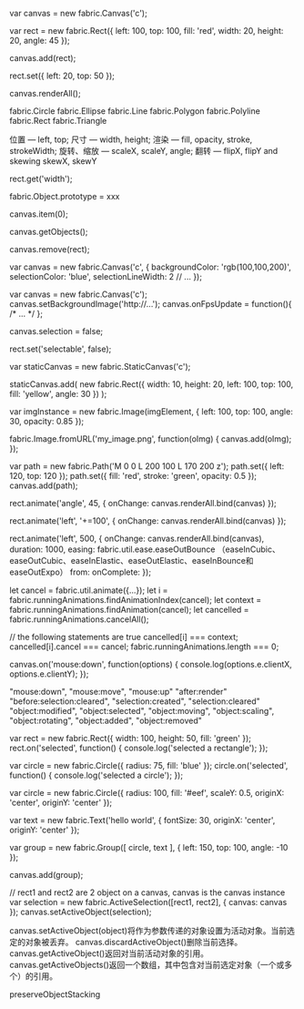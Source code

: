 <!-- 创建画布实例 -->
var canvas = new fabric.Canvas('c');
<!-- 创建正方形实例 -->
var rect = new fabric.Rect({
  left: 100,
  top: 100,
  fill: 'red',
  width: 20,
  height: 20,
  angle: 45
});
<!-- 添加实例到画布 -->
canvas.add(rect);
<!-- 设置正方形实例位置 -->
rect.set({ left: 20, top: 50 }); 
<!-- 重新渲染画布 -->
canvas.renderAll();
<!-- 其他形状 -->
fabric.Circle
fabric.Ellipse
fabric.Line
fabric.Polygon
fabric.Polyline
fabric.Rect
fabric.Triangle
<!-- 其他属性 -->
位置 — left, top; 尺寸 — width, height; 
渲染 — fill, opacity, stroke, strokeWidth; 
旋转、缩放 — scaleX, scaleY, angle; 
翻转 — flipX, flipY and skewing skewX, skewY
<!-- 获取属性 -->
rect.get('width');
<!-- 在原型链上添加方法、属性 -->
fabric.Object.prototype = xxx
<!-- 画布上的某个元素 -->
canvas.item(0); 
<!-- 画布上的所有元素 -->
canvas.getObjects(); 
<!-- 移除画布上的某一个元素 -->
canvas.remove(rect);
<!-- 创建画布是，可以额外添加属性 -->
var canvas = new fabric.Canvas('c', { 
  backgroundColor: 'rgb(100,100,200)', 
  selectionColor: 'blue', 
  selectionLineWidth: 2 
  // ... 
}); 
<!-- 后续可以修改画布的一些属性 -->
var canvas = new fabric.Canvas('c'); 
canvas.setBackgroundImage('http://...'); 
canvas.onFpsUpdate = function(){ /* ... */ }; 
<!-- 禁用组选择 -->
canvas.selection = false; 
<!-- 使元素不可选择 -->
rect.set('selectable', false); 
<!-- 初始化是便设置为不可选 -->
var staticCanvas = new fabric.StaticCanvas('c'); 

staticCanvas.add( 
  new fabric.Rect({ 
    width: 10, height: 20, 
    left: 100, top: 100, 
    fill: 'yellow', 
    angle: 30 
  })
);

<!-- 创建图片实例（有图片dom） -->
var imgInstance = new fabric.Image(imgElement, { 
  left: 100, 
  top: 100, 
  angle: 30, 
  opacity: 0.85 
});
<!-- 创建图片实例（有图片url） -->
fabric.Image.fromURL('my_image.png', function(oImg) { 
  canvas.add(oImg); 
});

<!-- 创建路径 M: moveTo L:lineTo  Z: closePath  -->
var path = new fabric.Path('M 0 0 L 200 100 L 170 200 z'); 
path.set({ left: 120, top: 120 }); 
path.set({ fill: 'red', stroke: 'green', opacity: 0.5 }); 
canvas.add(path);
<!-- 动画转动 -->
rect.animate('angle', 45, { 
  onChange: canvas.renderAll.bind(canvas) 
});
<!-- 动画平移 -->
rect.animate('left', '+=100', { onChange: canvas.renderAll.bind(canvas) });
<!-- 第三个参数的其他值 -->
rect.animate('left', 500, { 
  onChange: canvas.renderAll.bind(canvas), 
  duration: 1000, 
  easing: fabric.util.ease.easeOutBounce （easeInCubic、easeOutCubic、easeInElastic、easeOutElastic、easeInBounce和easeOutExpo）
  from: 
  onComplete: 
});
<!-- 未知 -->
let cancel = fabric.util.animate({...});
let i = fabric.runningAnimations.findAnimationIndex(cancel);
let context = fabric.runningAnimations.findAnimation(cancel);
let cancelled = fabric.runningAnimations.cancelAll();

//  the following statements are true
cancelled[i] === context;
cancelled[i].cancel === cancel;
fabric.runningAnimations.length === 0;

<!-- 事件监听（画布） -->
canvas.on('mouse:down', function(options) { 
  console.log(options.e.clientX, options.e.clientY); 
});
<!-- 可被监听的事件 -->
"mouse:down", "mouse:move", "mouse:up"
"after:render"
"before:selection:cleared", "selection:created", "selection:cleared"
"object:modified", "object:selected", "object:moving", "object:scaling", "object:rotating", "object:added", "object:removed"
<!-- 事件监听（元素） -->
var rect = new fabric.Rect({ width: 100, height: 50, fill: 'green' }); 
rect.on('selected', function() { 
  console.log('selected a rectangle'); 
}); 

var circle = new fabric.Circle({ radius: 75, fill: 'blue' }); 
circle.on('selected', function() { 
  console.log('selected a circle'); 
});

<!-- 组 -->
var circle = new fabric.Circle({
  radius: 100,
  fill: '#eef',
  scaleY: 0.5,
  originX: 'center',
  originY: 'center'
});

var text = new fabric.Text('hello world', {
  fontSize: 30,
  originX: 'center',
  originY: 'center'
});

var group = new fabric.Group([ circle, text ], {
  left: 150,
  top: 100,
  angle: -10
});

canvas.add(group);

<!-- 选中元素 -->
// rect1 and rect2 are 2 object on a canvas, canvas is the canvas instance
var selection = new fabric.ActiveSelection([rect1, rect2], {
  canvas: canvas
});
canvas.setActiveObject(selection);

<!--  -->
canvas.setActiveObject(object)将作为参数传递的对象设置为活动对象。当前选定的对象被丢弃。
canvas.discardActiveObject()删除当前选择。
canvas.getActiveObject()返回对当前活动对象的引用。
canvas.getActiveObjects()返回一个数组，其中包含对当前选定对象（一个或多个）的引用。

<!-- 是否置顶 -->
preserveObjectStacking


